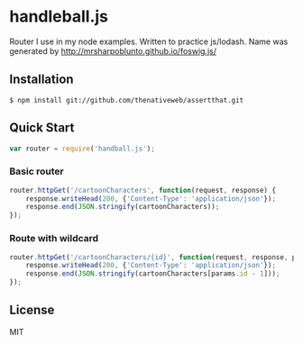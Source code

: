 # handleball.js
Router I use in my node examples. Written to practice js/lodash. Name was generated by http://mrsharpoblunto.github.io/foswig.js/


## Installation

    $ npm install git://github.com/thenativeweb/assertthat.git

## Quick Start

```javascript
var router = require('handball.js');
```

### Basic router
```javascript
router.httpGet('/cartoonCharacters', function(request, response) {
    response.writeHead(200, {'Content-Type': 'application/json'});
    response.end(JSON.stringify(cartoonCharacters));
});
```

### Route with wildcard
```javascript
router.httpGet('/cartoonCharacters/{id}', function(request, response, params) {
    response.writeHead(200, {'Content-Type': 'application/json'});
    response.end(JSON.stringify(cartoonCharacters[params.id - 1]));
});
```

## License

MIT